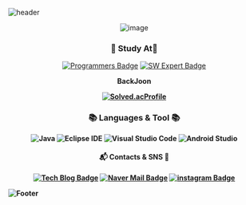 
![header](https://capsule-render.vercel.app/api?type=waving&color=edd078&height=250&section=header&text=말하는..%20감자의%20깃허브&fontSize=30)



 <div align=center>	
  
![image](https://github.com/khv9786/khv9786/assets/96505736/885ad538-df28-4e4c-bfac-65e0ed702bf4)

<h3 align="center"><b>🌱 Study At🌼</b></h3>

[![Programmers Badge](http://img.shields.io/badge/-Programmers-172334?style=flat-square&logo=&link=https://programmers.co.kr/)](https://programmers.co.kr/)
[![SW Expert Badge](http://img.shields.io/badge/-SW%20Expert-1428A0?style=flat-square&logo=samsung&link=https://swexpertacademy.com/main/main.do)](https://swexpertacademy.com/main/main.do)


<b>BackJoon<b>

[![Solved.acProfile](http://mazassumnida.wtf/api/mini/generate_badge?boj=khv9786)](https://solved.ac/khv9786)

</div>

<h3 align="center"><b>📚 Languages & Tool 📚</b></h3>

 <div align=center>	
  
![Java](https://img.shields.io/badge/Java-007396.svg?&style=for-the-badge&logo=Java&logoColor=white)
![Eclipse IDE](https://img.shields.io/badge/Eclipse%20IDE-2C2255.svg?&style=for-the-badge&logo=Eclipse%20IDE&logoColor=white)
![Visual Studio Code](https://img.shields.io/badge/Visual%20Studio%20Code-007ACC.svg?&style=for-the-badge&logo=Visual%20Studio%20Code&logoColor=white)
![Android Studio](https://img.shields.io/badge/Android%20Studio-3DDC84.svg?&style=for-the-badge&logo=Android%20Studio&logoColor=white)
  
</div>
 
<!-- ![Anurag's GitHub stats](https://github-readme-stats.vercel.app/api?username=khv9786&show_icons=true&theme=radical)
-->

<h4 align="center"><b>📬 Contacts & SNS 💌  </b></h3> 
<div align=center>	
 
[![Tech Blog Badge](http://img.shields.io/badge/-Web%20blog-orange?style=flat-square&logo=tistory&link=https://hb-in99.tistory.com//)](https://hb-in99.tistory.com//)
[![Naver Mail Badge](https://img.shields.io/badge/Naver-03C75A?style=flat-square&logo=Naver&logoColor=white&link=mailto:khv9786@naver.com)](mailto:khv9786@naver.com)
[![instagram Badge](http://img.shields.io/badge/-instagram-E4405F?style=flat-square&logo=Instagram&link=https://www.instagram.com/hb_in99/)](https://www.instagram.com/hb_in99/)

</div>

 ![Footer](https://capsule-render.vercel.app/api?type=waving&color=edd078&height=200&section=footer)



